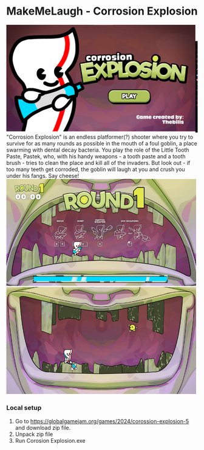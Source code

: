 # MakeMeLaugh - Corrosion Explosion

<img width="800" alt="makemelaugh-corrosion-main" src="Assets/Sprites/githubImages/image0.png">
"Corrosion Explosion" is an endless platformer(?) shooter where you try to survive for as many rounds as possible in the mouth of a foul goblin, a place swarming with dental decay bacteria. You play the role of the Little Tooth Paste, Pastek, who, with his handy weapons - a tooth paste and a tooth brush - tries to clean the place and kill all of the invaders. But look out - if too many teeth get corroded, the goblin will laugh at you and crush you under his fangs. Say cheese!

<img width="500" alt="makemelaugh-corrosion-main" src="Assets/Sprites/githubImages/image1.jpg">
<img width="500" alt="makemelaugh-corrosion-main" src="Assets/Sprites/githubImages/image2.jpg">

### Local setup

1. Go to https://globalgamejam.org/games/2024/corossion-explosion-5 and download zip file.
2. Unpack zip file
3. Run Corosion Explosion.exe
